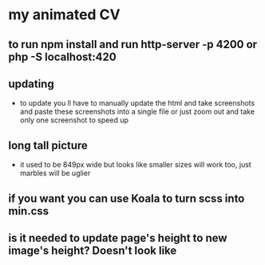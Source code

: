 # my animated CV

## to run npm install and run http-server -p 4200 or php -S localhost:420

## updating

- to update you ll have to manually update the html and take screenshots and paste these screenshots into a single file
  or just zoom out and take only one screenshot to speed up

## long tall picture

- it used to be 849px wide but looks like smaller sizes will work too, just marbles will be uglier

## if you want you can use Koala to turn scss into min.css

## is it needed to update page's height to new image's height? Doesn't look like
